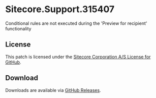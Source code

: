 # Sitecore.Support.315407
Conditional rules are not executed during the 'Preview for recipient' functionality

## License  
This patch is licensed under the [Sitecore Corporation A/S License for GitHub](https://github.com/sitecoresupport/Sitecore.Support.315407/blob/master/LICENSE).  

## Download  
Downloads are available via [GitHub Releases](https://github.com/sitecoresupport/Sitecore.Support.315407/releases).  
